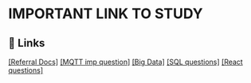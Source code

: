 # IMPORTANT LINK TO STUDY
## 🔗 Links
[[Referral Docs]](https://docs.google.com/spreadsheets/u/0/d/1QDX8j0DUknjkuDvRyPTMK4v8wD6_4Sdi80TWFN_tbGw/htmlview)
[[MQTT imp question]](https://climbtheladder.com/mqtt-interview-questions/)
[[Big Data]](https://www.interviewbit.com/big-data-interview-questions/)
[[SQL questions]](https://artoftesting.com/sql-queries-for-interview)
[[React questions]](https://protechstack.com/interview/reactjs-interview-questions?gclid=Cj0KCQjwrMKmBhCJARIsAHuEAPQHThWXbZMV6GcYzGsz22JUvVSxlDs8LO8vX6yvIvs4tQ8COfkfHVoaAtGhEALw_wcB)